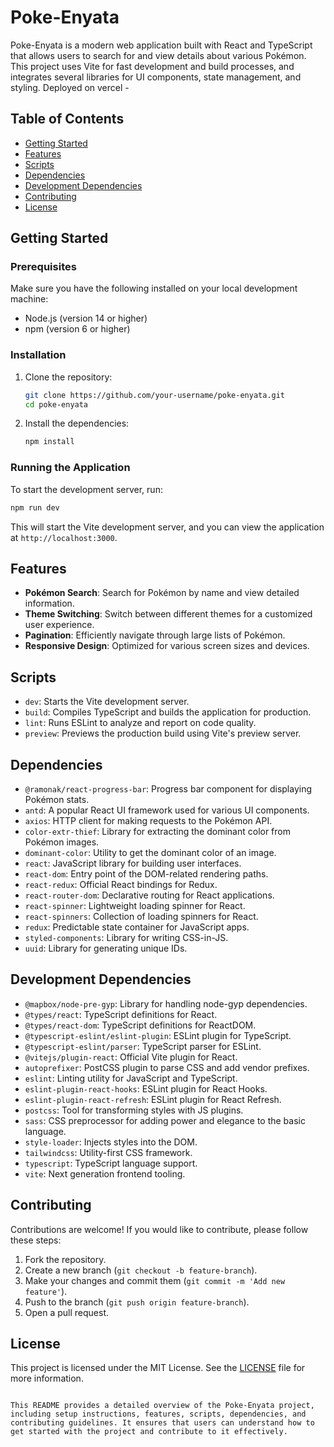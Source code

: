 # Poke-Enyata

Poke-Enyata is a modern web application built with React and TypeScript that allows users to search for and view details about various Pokémon. This project uses Vite for fast development and build processes, and integrates several libraries for UI components, state management, and styling.
Deployed on vercel -

## Table of Contents

- [Getting Started](#getting-started)
- [Features](#features)
- [Scripts](#scripts)
- [Dependencies](#dependencies)
- [Development Dependencies](#development-dependencies)
- [Contributing](#contributing)
- [License](#license)

## Getting Started

### Prerequisites

Make sure you have the following installed on your local development machine:

- Node.js (version 14 or higher)
- npm (version 6 or higher)

### Installation

1. Clone the repository:

    ```sh
    git clone https://github.com/your-username/poke-enyata.git
    cd poke-enyata
    ```

2. Install the dependencies:

    ```sh
    npm install
    ```

### Running the Application

To start the development server, run:

```sh
npm run dev
```

This will start the Vite development server, and you can view the application at `http://localhost:3000`.

## Features

- **Pokémon Search**: Search for Pokémon by name and view detailed information.
- **Theme Switching**: Switch between different themes for a customized user experience.
- **Pagination**: Efficiently navigate through large lists of Pokémon.
- **Responsive Design**: Optimized for various screen sizes and devices.

## Scripts

- `dev`: Starts the Vite development server.
- `build`: Compiles TypeScript and builds the application for production.
- `lint`: Runs ESLint to analyze and report on code quality.
- `preview`: Previews the production build using Vite's preview server.

## Dependencies

- `@ramonak/react-progress-bar`: Progress bar component for displaying Pokémon stats.
- `antd`: A popular React UI framework used for various UI components.
- `axios`: HTTP client for making requests to the Pokémon API.
- `color-extr-thief`: Library for extracting the dominant color from Pokémon images.
- `dominant-color`: Utility to get the dominant color of an image.
- `react`: JavaScript library for building user interfaces.
- `react-dom`: Entry point of the DOM-related rendering paths.
- `react-redux`: Official React bindings for Redux.
- `react-router-dom`: Declarative routing for React applications.
- `react-spinner`: Lightweight loading spinner for React.
- `react-spinners`: Collection of loading spinners for React.
- `redux`: Predictable state container for JavaScript apps.
- `styled-components`: Library for writing CSS-in-JS.
- `uuid`: Library for generating unique IDs.

## Development Dependencies

- `@mapbox/node-pre-gyp`: Library for handling node-gyp dependencies.
- `@types/react`: TypeScript definitions for React.
- `@types/react-dom`: TypeScript definitions for ReactDOM.
- `@typescript-eslint/eslint-plugin`: ESLint plugin for TypeScript.
- `@typescript-eslint/parser`: TypeScript parser for ESLint.
- `@vitejs/plugin-react`: Official Vite plugin for React.
- `autoprefixer`: PostCSS plugin to parse CSS and add vendor prefixes.
- `eslint`: Linting utility for JavaScript and TypeScript.
- `eslint-plugin-react-hooks`: ESLint plugin for React Hooks.
- `eslint-plugin-react-refresh`: ESLint plugin for React Refresh.
- `postcss`: Tool for transforming styles with JS plugins.
- `sass`: CSS preprocessor for adding power and elegance to the basic language.
- `style-loader`: Injects styles into the DOM.
- `tailwindcss`: Utility-first CSS framework.
- `typescript`: TypeScript language support.
- `vite`: Next generation frontend tooling.

## Contributing

Contributions are welcome! If you would like to contribute, please follow these steps:

1. Fork the repository.
2. Create a new branch (`git checkout -b feature-branch`).
3. Make your changes and commit them (`git commit -m 'Add new feature'`).
4. Push to the branch (`git push origin feature-branch`).
5. Open a pull request.

## License

This project is licensed under the MIT License. See the [LICENSE](LICENSE) file for more information.
```

This README provides a detailed overview of the Poke-Enyata project, including setup instructions, features, scripts, dependencies, and contributing guidelines. It ensures that users can understand how to get started with the project and contribute to it effectively.
